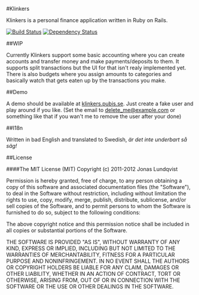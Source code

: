 #Klinkers

Klinkers is a personal finance application written in Ruby on Rails.

[![Build Status](https://secure.travis-ci.org/pubis/klinkers.png?branch=master)](http://travis-ci.org/pubis/klinkers) [![Dependency Status](https://gemnasium.com/pubis/klinkers.png)](https://gemnasium.com/pubis/klinkers)

##WIP

Currently Klinkers support some basic accounting where you can create accounts and transfer money and make payments/deposits to them. It supports split transactions but the UI for that isn't realy implemented yet.
There is also budgets where you assign amounts to categories and basically watch that gets eaten up by the transactions you make.

##Demo

A demo should be available at [klinkers.pubis.se][demo]. Just create a fake user and play around if you like. (Set the email to delete_me@example.com or something like that if you wan't me to remove the user after your done)

##I18n

Written in bad English and translated to Swedish, _är det inte underbart så säg!_

##License

####The MIT License (MIT)
Copyright (c) 2011-2012 Jonas Lundqvist

Permission is hereby granted, free of charge, to any person obtaining a copy of this software and associated documentation files (the "Software"), to deal in the Software without restriction, including without limitation the rights to use, copy, modify, merge, publish, distribute, sublicense, and/or sell copies of the Software, and to permit persons to whom the Software is furnished to do so, subject to the following conditions:

The above copyright notice and this permission notice shall be included in all copies or substantial portions of the Software.

THE SOFTWARE IS PROVIDED "AS IS", WITHOUT WARRANTY OF ANY KIND, EXPRESS OR IMPLIED, INCLUDING BUT NOT LIMITED TO THE WARRANTIES OF MERCHANTABILITY, FITNESS FOR A PARTICULAR PURPOSE AND NONINFRINGEMENT. IN NO EVENT SHALL THE AUTHORS OR COPYRIGHT HOLDERS BE LIABLE FOR ANY CLAIM, DAMAGES OR OTHER LIABILITY, WHETHER IN AN ACTION OF CONTRACT, TORT OR OTHERWISE, ARISING FROM, OUT OF OR IN CONNECTION WITH THE SOFTWARE OR THE USE OR OTHER DEALINGS IN THE SOFTWARE.

  [demo]: http://klinkers.pubis.se